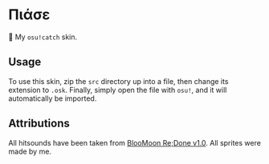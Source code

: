 # Πιάσε

🍎 My `osu!catch` skin.

## Usage

To use this skin, zip the `src` directory up into a file, then change its extension to `.osk`. Finally, simply open the file with `osu!`, and it will automatically be imported.

## Attributions

All hitsounds have been taken from [BlooMoon Re;Done v1.0](https://skins.osuck.net/skins/2530). All sprites were made by me.

